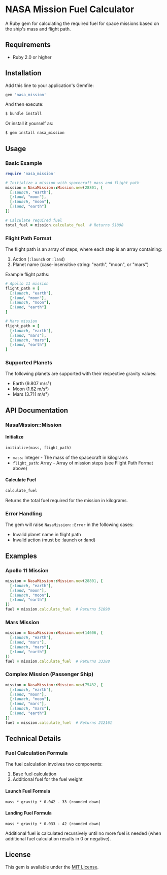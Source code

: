 # NASA Mission Fuel Calculator

A Ruby gem for calculating the required fuel for space missions based on the ship's mass and flight path.

## Requirements

- Ruby 2.0 or higher

## Installation

Add this line to your application's Gemfile:

```ruby
gem 'nasa_mission'
```

And then execute:

```bash
$ bundle install
```

Or install it yourself as:

```bash
$ gem install nasa_mission
```

## Usage

### Basic Example

```ruby
require 'nasa_mission'

# Initialize a mission with spacecraft mass and flight path
mission = NasaMission::Mission.new(28801, [
  [:launch, "earth"],
  [:land, "moon"],
  [:launch, "moon"],
  [:land, "earth"]
])

# Calculate required fuel
total_fuel = mission.calculate_fuel  # Returns 51898
```

### Flight Path Format

The flight path is an array of steps, where each step is an array containing:

1. Action (`:launch` or `:land`)
2. Planet name (case-insensitive string: "earth", "moon", or "mars")

Example flight paths:

```ruby
# Apollo 11 mission
flight_path = [
  [:launch, "earth"],
  [:land, "moon"],
  [:launch, "moon"],
  [:land, "earth"]
]

# Mars mission
flight_path = [
  [:launch, "earth"],
  [:land, "mars"],
  [:launch, "mars"],
  [:land, "earth"]
]
```

### Supported Planets

The following planets are supported with their respective gravity values:

- Earth (9.807 m/s²)
- Moon (1.62 m/s²)
- Mars (3.711 m/s²)

## API Documentation

### NasaMission::Mission

#### Initialize

```ruby
initialize(mass, flight_path)
```

- `mass`: Integer - The mass of the spacecraft in kilograms
- `flight_path`: Array - Array of mission steps (see Flight Path Format above)

#### Calculate Fuel

```ruby
calculate_fuel
```

Returns the total fuel required for the mission in kilograms.

### Error Handling

The gem will raise `NasaMission::Error` in the following cases:

- Invalid planet name in flight path
- Invalid action (must be :launch or :land)

## Examples

### Apollo 11 Mission

```ruby
mission = NasaMission::Mission.new(28801, [
  [:launch, "earth"],
  [:land, "moon"],
  [:launch, "moon"],
  [:land, "earth"]
])
fuel = mission.calculate_fuel  # Returns 51898
```

### Mars Mission

```ruby
mission = NasaMission::Mission.new(14606, [
  [:launch, "earth"],
  [:land, "mars"],
  [:launch, "mars"],
  [:land, "earth"]
])
fuel = mission.calculate_fuel  # Returns 33388
```

### Complex Mission (Passenger Ship)

```ruby
mission = NasaMission::Mission.new(75432, [
  [:launch, "earth"],
  [:land, "moon"],
  [:launch, "moon"],
  [:land, "mars"],
  [:launch, "mars"],
  [:land, "earth"]
])
fuel = mission.calculate_fuel  # Returns 212161
```

## Technical Details

### Fuel Calculation Formula

The fuel calculation involves two components:

1. Base fuel calculation
2. Additional fuel for the fuel weight

#### Launch Fuel Formula

```
mass * gravity * 0.042 - 33 (rounded down)
```

#### Landing Fuel Formula

```
mass * gravity * 0.033 - 42 (rounded down)
```

Additional fuel is calculated recursively until no more fuel is needed (when additional fuel calculation results in 0 or negative).

## License

This gem is available under the [MIT License](LICENSE.txt).
